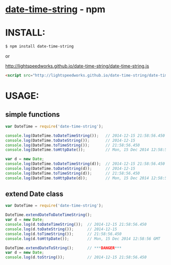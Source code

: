 [date-time-string](https://www.npmjs.com/package/date-time-string) - npm
====

# INSTALL:

```bash
$ npm install date-time-string
```

or

http://lightspeedworks.github.io/date-time-string/date-time-string.js

```html
<script src="http://lightspeedworks.github.io/date-time-string/date-time-string.js"></script>
```

# USAGE:

## simple functions

```js
var DateTime = require('date-time-string');

console.log(DateTime.toDateTimeString());   // 2014-12-15 21:58:56.450
console.log(DateTime.toDateString());       // 2014-12-15
console.log(DateTime.toTimeString());       // 21:58:56.450
console.log(DateTime.toHttpDate());         // Mon, 15 Dec 2014 12:58:56 GMT

var d = new Date;
console.log(DateTime.toDateTimeString(d));  // 2014-12-15 21:58:56.450
console.log(DateTime.toDateString(d));      // 2014-12-15
console.log(DateTime.toTimeString(d));      // 21:58:56.450
console.log(DateTime.toHttpDate(d));        // Mon, 15 Dec 2014 12:58:56 GMT
```


## extend Date class

```js
var DateTime = require('date-time-string');

DateTime.extendDateToDateTimeString();
var d = new Date;
console.log(d.toDateTimeString());  // 2014-12-15 21:58:56.450
console.log(d.toDateString());      // 2014-12-15
console.log(d.toTimeString());      // 21:58:56.450
console.log(d.toHttpDate());        // Mon, 15 Dec 2014 12:58:56 GMT

DateTime.extendDateToString();      // ***DANGER***
var d = new Date;
console.log(d.toString());          // 2014-12-15 21:58:56.450
```
